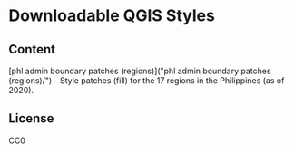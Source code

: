 # Downloadable QGIS Styles

## Content
[phl admin boundary patches (regions)]("phl admin boundary patches (regions)/") - Style patches (fill) for the 17 regions in the Philippines (as of 2020).

## License
CC0

